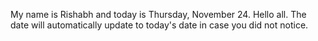 My name is Rishabh and today is Thursday, November 24. Hello all. The date will automatically update to today's date in case you did not notice.
